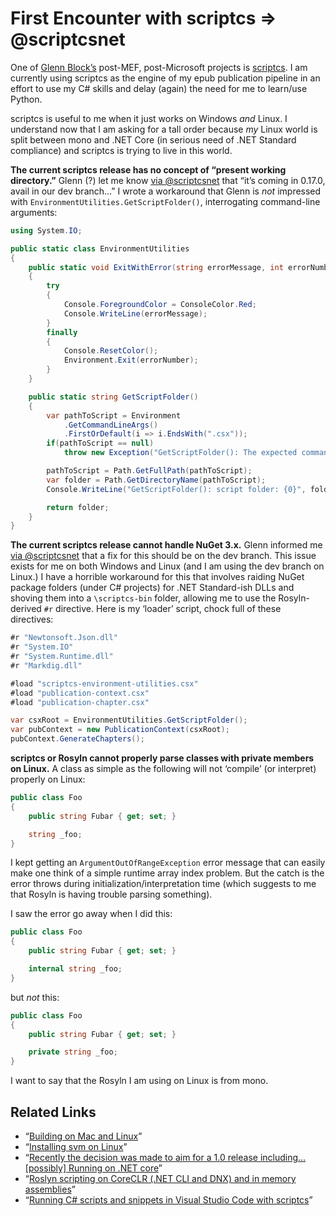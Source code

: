 # First Encounter with scriptcs => @scriptcsnet

One of [Glenn Block’s](https://www.dotnetrocks.com/?show=1110) post-MEF, post-Microsoft projects is [scriptcs](http://scriptcs.net/). I am currently using scriptcs as the engine of my epub publication pipeline in an effort to use my C# skills and delay (again) the need for me to learn/use Python.

scriptcs is useful to me when it just works on Windows _and_ Linux. I understand now that I am asking for a tall order because _my_ Linux world is split between mono and .NET Core (in serious need of .NET Standard compliance) and scriptcs is trying to live in this world.

**The current scriptcs release has no concept of “present working directory.”** Glenn (?) let me know [via @scriptcsnet](https://twitter.com/scriptcsnet/status/822746581761859584) that “it’s coming in 0.17.0, avail in our dev branch…” I wrote a workaround that Glenn is _not_ impressed with `EnvironmentUtilities.GetScriptFolder()`, interrogating command-line arguments:

```c#
using System.IO;

public static class EnvironmentUtilities
{
    public static void ExitWithError(string errorMessage, int errorNumber=1)
    {
        try
        {
            Console.ForegroundColor = ConsoleColor.Red;
            Console.WriteLine(errorMessage);
        }
        finally
        {
            Console.ResetColor();
            Environment.Exit(errorNumber);
        }
    }

    public static string GetScriptFolder()
    {
        var pathToScript = Environment
            .GetCommandLineArgs()
            .FirstOrDefault(i => i.EndsWith(".csx"));
        if(pathToScript == null)
            throw new Exception("GetScriptFolder(): The expected command-line argument is not here.");

        pathToScript = Path.GetFullPath(pathToScript);
        var folder = Path.GetDirectoryName(pathToScript);
        Console.WriteLine("GetScriptFolder(): script folder: {0}", folder);

        return folder;
    }
}

```

**The current scriptcs release cannot handle NuGet 3.x.** Glenn informed me [via @scriptcsnet](https://twitter.com/scriptcsnet/status/824083354249105412) that a fix for this should be on the dev branch. This issue exists for me on both Windows and Linux (and I am using the dev branch on Linux.) I have a horrible workaround for this that involves raiding NuGet package folders (under C# projects) for .NET Standard-ish DLLs and shoving them into a `\scriptcs-bin` folder, allowing me to use the Rosyln-derived `#r` directive. Here is my ‘loader’ script, chock full of these directives:

```c#
#r "Newtonsoft.Json.dll"
#r "System.IO"
#r "System.Runtime.dll"
#r "Markdig.dll"

#load "scriptcs-environment-utilities.csx"
#load "publication-context.csx"
#load "publication-chapter.csx"

var csxRoot = EnvironmentUtilities.GetScriptFolder();
var pubContext = new PublicationContext(csxRoot);
pubContext.GenerateChapters();

```

**scriptcs or Rosyln cannot properly parse classes with private members on Linux.** A class as simple as the following will not ‘compile’ (or interpret) properly on Linux:

```c#
public class Foo
{
    public string Fubar { get; set; }

    string _foo;
}

```

I kept getting an `ArgumentOutOfRangeException` error message that can easily make one think of a simple runtime array index problem. But the catch is the error throws during initialization/interpretation time (which suggests to me that Rosyln is having trouble parsing something).

I saw the error go away when I did this:

```c#
public class Foo
{
    public string Fubar { get; set; }

    internal string _foo;
}

```

but _not_ this:

```c#
public class Foo
{
    public string Fubar { get; set; }

    private string _foo;
}

```

I want to say that the Rosyln I am using on Linux is from mono.

## Related Links

* “[Building on Mac and Linux](https://github.com/scriptcs/scriptcs/wiki/Building-on-Mac-and-Linux)”
* “[Installing svm on Linux](https://github.com/scriptcs-contrib/svm/wiki/Installing%20svm%20on%20Linux)”
* “[Recently the decision was made to aim for a 1.0 release including… [possibly] Running on .NET core](https://github.com/scriptcs/scriptcs/wiki/1.0)”
* “[Roslyn scripting on CoreCLR (.NET CLI and DNX) and in memory assemblies](http://www.strathweb.com/2016/03/roslyn-scripting-on-coreclr-net-cli-and-dnx-and-in-memory-assemblies/)”
* “[Running C# scripts and snippets in Visual Studio Code with scriptcs](http://www.strathweb.com/2015/11/running-c-scripts-and-snippets-in-visual-studio-code-with-scriptcs/)”
